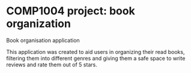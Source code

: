 # COMP1004 project: book organization
Book organisation application 

This application was created to aid users in organizing their read books, filtering them into different genres and giving them a safe space to write reviews and rate them out of 5 stars.

